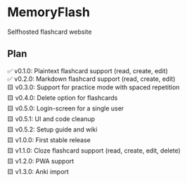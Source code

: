 # MemoryFlash
Selfhosted flashcard website

## Plan
✅ v0.1.0: Plaintext flashcard support (read, create, edit)<br/>
✅ v0.2.0: Markdown flashcard support (read, create, edit)<br/>
🟨 v0.3.0: Support for practice mode with spaced repetition<br/>
🟨 v0.4.0: Delete option for flashcards<br/>
🟨 v0.5.0: Login-screen for a single user<br/>
🟨 v0.5.1: UI and code cleanup<br/>
🟨 v0.5.2: Setup guide and wiki<br/>
🟨 v1.0.0: First stable release<br/>
🟨 v1.1.0: Cloze flashcard support (read, create, edit, delete)<br/>
🟨 v1.2.0: PWA support<br/>
🟨 v1.3.0: Anki import<br/>
